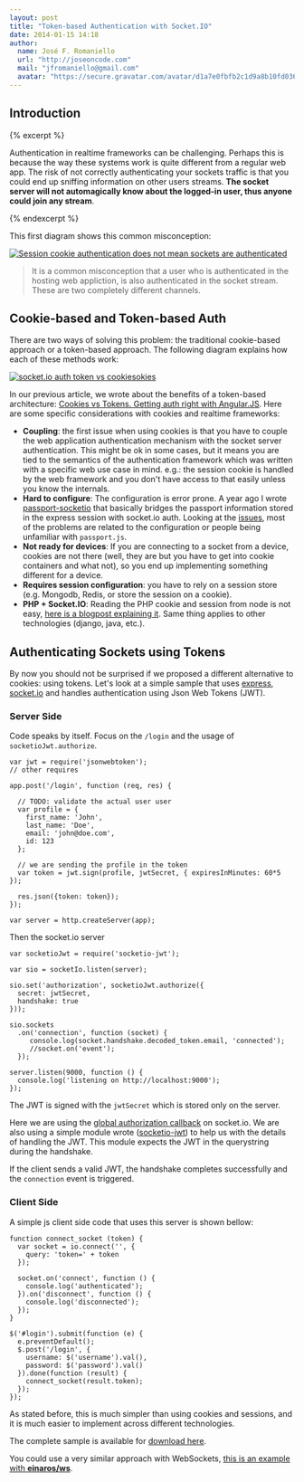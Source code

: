 ```yaml
---
layout: post
title: "Token-based Authentication with Socket.IO"
date: 2014-01-15 14:18
author:
  name: José F. Romaniello
  url: "http://joseoncode.com"
  mail: "jfromaniello@gmail.com"
  avatar: "https://secure.gravatar.com/avatar/d1a7e0fbfb2c1d9a8b10fd03648da78f.png"
---
```


## Introduction

{% excerpt %}

Authentication in realtime frameworks can be challenging. Perhaps this is because the way these systems work is quite different from a regular web app. The risk of not correctly authenticating your sockets traffic is that you could end up sniffing information on other users streams. **The socket server will not automagically know about the logged-in user, thus anyone could join any stream**.

{% endexcerpt %}

This first diagram shows this common misconception:

<a href="https://docs.google.com/a/auth10.com/drawings/d/1_t1TV5CqUutrj3I7iTg3_u0z2ep4sEvV8gP7gC7ejqU" target="_blank"><img title="Session cookie authentication does not mean sockets are authenticated" src="https://docs.google.com/drawings/d/1_t1TV5CqUutrj3I7iTg3_u0z2ep4sEvV8gP7gC7ejqU/pub?w=509&h=536" />
</a>

> It is a common misconception that a user who is authenticated in the hosting web appliction, is also authenticated in the socket stream. These are two completely different channels.


## Cookie-based and Token-based Auth

There are two ways of solving this problem: the traditional cookie-based approach or a token-based approach. The following diagram explains how each of these methods work:

<a href="https://docs.google.com/drawings/d/1RNkaJ7wHXBLlg3YAdtBOrOb5uxj_6oiNQ-96-YA8X74" target="_blank"><img title="socket.io auth token vs cookiesokies" src="https://docs.google.com/drawings/d/1RNkaJ7wHXBLlg3YAdtBOrOb5uxj_6oiNQ-96-YA8X74/pub?w=990&amp;h=529" />
</a>

In our previous article, we wrote about the benefits of a token-based architecture: [Cookies vs Tokens.  Getting auth right with Angular.JS](http://blog.auth0.com/2014/01/07/angularjs-authentication-with-cookies-vs-token/). Here are some specific considerations with cookies and realtime frameworks:

- **Coupling**: the first issue when using cookies is that you have to couple the web application authentication mechanism with the socket server authentication. This might be ok in some cases, but it means you are tied to the semantics of the authentication framework which was written with a specific web use case in mind. e.g.: the session cookie is handled by the web framework and you don't have access to that easily unless you know the internals.
- **Hard to configure**: The configuration is error prone. A year ago I wrote [passport-socketio](http://github.com/jfromaniello/passport.socketio) that basically bridges the passport information stored in the express session with socket.io auth. Looking at the [issues](http://github.com/jfromaniello/passport.socketio/issues), most of the problems are related to the configuration or people being unfamiliar with `passport.js`.
- **Not ready for devices**: If you are connecting to a socket from a device, cookies are not there (well, they are but you have to get into cookie containers and what not), so you end up implementing something different for a device.
- **Requires session configuration**: you have to rely on a session store (e.g. Mongodb, Redis, or store the session on a cookie).
- **PHP + Socket.IO**: Reading the PHP cookie and session from node is not easy, [here is a blogpost explaining it](http://simplapi.wordpress.com/2012/04/13/php-and-node-js-session-share-redi/). Same thing applies to other technologies (django, java, etc.).

## Authenticating Sockets using Tokens

By now you should not be surprised if we proposed a different alternative to cookies: using tokens. Let's look at a simple sample that uses [express](http://expressjs.com/), [socket.io](http://socket.io) and handles authentication using Json Web Tokens (JWT).

### Server Side

Code speaks by itself. Focus on the `/login` and the usage of `socketioJwt.authorize`.

    var jwt = require('jsonwebtoken');
    // other requires

    app.post('/login', function (req, res) {

      // TODO: validate the actual user user
      var profile = {
        first_name: 'John',
        last_name: 'Doe',
        email: 'john@doe.com',
        id: 123
      };

      // we are sending the profile in the token
      var token = jwt.sign(profile, jwtSecret, { expiresInMinutes: 60*5 });

      res.json({token: token});
    });

    var server = http.createServer(app);

Then the socket.io server

    var socketioJwt = require('socketio-jwt');

    var sio = socketIo.listen(server);

    sio.set('authorization', socketioJwt.authorize({
      secret: jwtSecret,
      handshake: true
    }));

    sio.sockets
      .on('connection', function (socket) {
         console.log(socket.handshake.decoded_token.email, 'connected');
         //socket.on('event');
      });

    server.listen(9000, function () {
      console.log('listening on http://localhost:9000');
    });

The JWT is signed with the `jwtSecret` which is stored only on the server.

Here we are using the [global authorization callback](https://github.com/LearnBoost/socket.io/wiki/Authorizing) on socket.io. We are also using a simple module wrote ([socketio-jwt](https://github.com/auth0/socketio-jwt)) to help us with the details of handling the JWT. This module expects the JWT in the querystring during the handshake.

If the client sends a valid JWT, the handshake completes successfully and the `connection` event is triggered.


### Client Side

A simple js client side code that uses this server is shown bellow:

    function connect_socket (token) {
      var socket = io.connect('', {
        query: 'token=' + token
      });

      socket.on('connect', function () {
        console.log('authenticated');
      }).on('disconnect', function () {
        console.log('disconnected');
      });
    }

    $('#login').submit(function (e) {
      e.preventDefault();
      $.post('/login', {
        username: $('username').val(),
        password: $('password').val()
      }).done(function (result) {
        connect_socket(result.token);
      });
    });

As stated before, this is much simpler than using cookies and sessions, and it is much easier to implement across different technologies.

The complete sample is available for [download here](https://github.com/auth0/socketio-jwt/tree/master/example).

You could use a very similar approach with WebSockets, [this is an example with __einaros/ws__](https://gist.github.com/jfromaniello/8418116).
